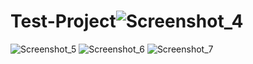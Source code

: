 # Test-Project![Screenshot_4](https://github.com/user-attachments/assets/2a1ab9b9-897c-4c1c-ba8b-63b83f1bb556)
![Screenshot_5](https://github.com/user-attachments/assets/d3675adc-0fd4-45d6-869d-54429755c57a)
![Screenshot_6](https://github.com/user-attachments/assets/3b335048-affb-4d92-8d4f-db4178e7c34b)
![Screenshot_7](https://github.com/user-attachments/assets/91d622d8-7e23-4249-91e5-4343aaa65446)
